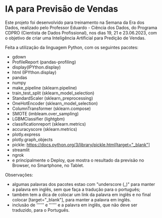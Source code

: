 # IA para Previsão de Vendas

Este projeto foi desenvolvido para treinamento na Semana da Era dos Dados, realizado pelo Professor Eduardo - Ciência dos Dados, do Programa CDPRO (Cientista de Dados Profissional), nos dias 19, 21 e 23.06.2023, com o objetivo de criar uma Inteligência Artificial para Predição de Vendas.

Feita a utilização da linguagem Python, com os seguintes pacotes:
- gdown
- ProfileReport (pandas-profiling)
- <notranslate>display</notranslate>(IPYthon.display)
- html (IPYthon.display)
- pandas
- <notranslate>numpy</notranslate>
- make_pipeline (sklearn.pipeline)
- train_test_split (sklearn_model_selection)
- StandardScaler (sklearn_preprocessing)
- <notranslate>OneHotEncoder</notranslate> (sklearn_model_selection)
- ColumnTransformer (sklearn.compose)
- SMOTE (imbleam.over_sampling)
- LGBM<notranslate>Classifier</notranslate> (lightgbm)
- <notranslate>classificationreport</notranslate> (sklearn.metrics)
- <notranslate>accuracyscore</notranslate> (sklearn.metrics)
- plotly.express
- plotly.graph_objects
- <notranslate>pickle</notranslate>: https://docs.python.org/3/library/pickle.html[target="_blank"]
- <notranslate>streamlit</notranslate>
- ngrok
- e principalmente o Deploy, que mostra o resultado da previsão no Browser, no Smartphone, no Tablet.


Observações: 
- algumas palavras dos pacotes estao com "underscore (_)" para manter a palavra em inglês, sem que faça a tradução para o português;
- também tem a dica de colocar um link da palavra em inglês e no final colocar [target="_blank"], para manter a palavra em inglês.
- inclusão de '''<notranslate>''' e '''</notranslate>''' e a palavra em inglês, que não deve ser traduzido, para o Português.
